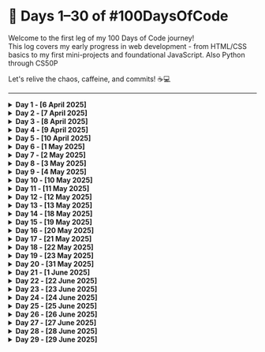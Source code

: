 # 📘 Days 1–30 of #100DaysOfCode

Welcome to the first leg of my 100 Days of Code journey!  
This log covers my early progress in web development - from HTML/CSS basics to my first mini-projects and foundational JavaScript. Also Python through CS50P

Let's relive the chaos, caffeine, and commits! ☕💻

---

<details>
<summary><strong>Day 1 - [6 April 2025]</strong></summary>

**Started with:** “what is Git?”  
**Ended with:**

- branching like a ninja 🥷
- merging like a time traveler ⏳
- pushing to GitHub like a pro 🚀

I'm not saying I became a DevOps engineer today...  
...but Git Bash did call me “master” 😎  
#GitGud #FullStackJourney #CodingMeme #100DaysOfCode

</details>

<details>
<summary><strong>Day 2 - [7 April 2025]</strong></summary>

**Topic:** HTML Revision  
**What I learned:**

- Wrapped my head around HTML today - structure, semantics, and all the good stuff.
- `Tags`, `nesting`, `forms`, `media`…
- it's wild how much power is in the basics.
- Already seeing how this lays the groundwork for everything else  
  #FullStackJourney #DevLife

</details>

<details>
<summary><strong>Day 3 - [8 April 2025]</strong></summary>

**Topic:** Project Using Only HTML  
**What I learned:**

- Built a fun little project: **"If HTML Tags Were People"** 😄
- Only used `HTML` - no `CSS`, no `JS`, just pure tag-powered creativity!
- Check it out and let me know what you think 👇  
  🔗 [`Live Demo`](https://devxsameer.github.io/basic-projects/if-html-tags-were-people)
- See `if-html-tags-were-people` in 🔗[`my basic-projects repo`](https://github.com/devxsameer/basic-projects/)  
  #FullStackJourney #DevLife #Project1

</details>

<details>
<summary><strong>Day 4 - [9 April 2025]</strong></summary>

**Topic:** CSS Revision  
**What I learned:**

- 📦 **CSS Box Model**
- 🎯 **CSS Selectors**
- 🖌️ **Borders**
- 📐 **Sizing**
- 🎨 **Colors**  
  #FullStackJourney #DevLife #CSS

</details>

<details>
<summary><strong>Day 5 - [10 April 2025]</strong></summary>

**Topic:** CSS Revision 2  
**What I learned:**

- 🔢 **Specificity** (aka “who wins the style fight”)
- 🌈 **Backgrounds** that pop
- 🖋️ **Fonts** & **text** with ✨vibes✨
- 📦 **Display**: block, inline, flex - oh my!  
  CSS is starting to make sense! 😎

</details>

<details>
<summary><strong>Day 6 - [1 May 2025]</strong></summary>

**Topic:** CSS Revision 3  
**What I learned:**

- 🌑 **Box & Text Shadows**
  - Added dimension and depth using `box-shadow` and `text-shadow`
- 🖊️ **Outline**
  - Learned the difference between `outline` and `border`, and when to use each
- 📏 **Advanced Sizing Units**
  - Practiced with `%`, `em`, `rem`, `vh`, `vw`, and `min/max-width` properties
- 📋 **Styling Lists**
  - Customized bullet points, list positions, and added flair using `::marker` and pseudo-elements

</details>

<details>
<summary><strong>Day 7 - [2 May 2025]</strong></summary>

**Topic:** Project Using HTML, CSS : Profile Card Design  
**What I Used:**

- HTML5 for structure
- CSS3 for styling
  - Box model
  - Shadows (`box-shadow`)
  - Fonts & text alignment
  - Spacing with `margin` & `padding`
  - Flexbox for alignment
  - Responsive units (`%`, `rem`, `em`)
- Check it out and let me know what you think 👇 🔗[`Live Demo`](https://devxsameer.github.io/basic-projects/css-profile-card)
- See `css-profile-card` in 🔗[`my basic-projects repo`](https://github.com/devxsameer/basic-projects/)  
  #FullStackJourney #DevLife #Project2

</details>

<details>
<summary><strong>Day 8 - [3 May 2025]</strong></summary>

**Topic:** CSS Revision 4  
**What I Learnt:**

- Media Queries
- 🎨 CSS Variables
- CSS Position Property
- 📦 CSS Overflow  
  #FullStackJourney #DevLife #CSS

</details>

<details>
<summary><strong>Day 9 - [4 May 2025]</strong></summary>

**Topic:** CSS Revision 5  
**What I Learnt:**

- 🔀 Float & Clear
- 🎯 Advanced CSS Selectors
- 📦 Flexbox
- 🔲 CSS Grid  
  #FullStackJourney #DevLife #CSS

</details>

<details>
<summary><strong>Day 10 - [10 May 2025]</strong></summary>

**Topic:** Completed Completed the **Odin Recipes** project and Created basic Flexbox Layout  
**What I Learnt:**

- Built a multi-page HTML website
- Used semantic HTML to organize content
- Practiced linking between pages with relative paths
- Experimented with:
  - `justify-content`
  - `align-items`
  - `flex-direction`
  - `gap`, `flex-wrap`
- 🍽️ [`Odin Recipes GitHub Repo`](https://github.com/devxsameer/odin-recipes)

</details>

<details>
<summary><strong>Day 11 - [11 May 2025]</strong></summary>

**Topic:** I completed two landing page projects that pushed my understanding of HTML and CSS to the next level. 🎯
**What I Learnt:**

- Built Project : Odin Landing Page
  - Built as part of [`The Odin Project`](https://www.theodinproject.com/)
  - 🔗 [`View GitHub Repo`](https://github.com/devxsameer/odin-landing-page)
- Built Project : Responsive Restaurant Landing Page with List Design (Without Media Queries)
  - This was a custom landing page with List Design inspired by a restaurant-themed design image. The challenge? I made it **fully responsive** using **only Flexbox**, with **no media queries** at all!
  - 🔗 See `landing-page-list-design` in [`my basic-projects repo`](https://github.com/devxsameer/basic-projects)

</details>

<details>
<summary><strong>Day 12 - [12 May 2025]</strong></summary>

**Topic:** Today marks the beginning of my journey into **JavaScript**! 🚀  
I focused on learning the fundamentals and setting up my environment for future JS projects.  
**What I Learnt:**

- Learned about **variables** and how to declare them using `let`, `const`, and `var`
- Explored **JavaScript operators** (arithmetic, assignment, comparison, logical)
- Installed **Node.js** using **NVM** (Node Version Manager)
- Understood different **data types** (string, number, boolean, null, undefined, object)
- Practiced using **conditional statements** (`if`, `else if`, `else`, and `switch`)

</details>

<details>
<summary><strong>Day 13 - [13 May 2025]</strong></summary>

**Topic:** Today was all about deepening my **JavaScript** fundamentals and improving my **development environment** setup for a smoother workflow! 🛠️
**What I Learnt:**

- Continued with **JavaScript lessons** from [The Odin Project](https://www.theodinproject.com/paths/foundations/courses/foundations)
  - Practiced basic expressions and problem-solving
  - Strengthened my understanding of variables, operators, conditionals
- Set up **WSL 2** (Windows Subsystem for Linux) for a better dev environment
  - Installed Ubuntu via WSL
  - Linked it to VS Code
  - Verified Node.js and Git setup within WSL  
    #JavaScript #TheOdinProject #100DaysOfCode #WebDevelopment #WSL2 #CodeNewbie

</details>

<details>
<summary><strong>Day 14 - [18 May 2025]</strong></summary>

**Topic:** Today I continued my deep dive into **JavaScript** through The Odin Project, and explored how things work behind the scenes using the **browser developer tools**. 🧠🛠️  
**What I Learnt:**

- Completed more lessons from the **JavaScript Foundations** section of [The Odin Project](https://www.theodinproject.com/)
- Learned about:
  - 🔹 **Functions** and how to declare & invoke them
  - 🔹 **Function scope** (global vs. local)
  - 🔹 The **call stack** and how functions are executed in order
- Explored the **browser developer tools**:
  - Used **console**, **sources**, and **network** tabs
  - Practiced debugging and stepping through JS code

#JavaScript #100DaysOfCode #WebDevelopment #TheOdinProject #DevTools #Frontend

</details>

<details>
<summary><strong>Day 15 - [19 May 2025]</strong></summary>

**Topic:** Today was an exciting and productive step in my JavaScript journey! 🧠💻  
**What I Learnt:**

- Continued with [The Odin Project](https://www.theodinproject.com/) JavaScript Foundations curriculum
- Completed lessons on:
  - 🔍 Understanding and handling **JavaScript errors**
  - 🧩 Basics of **problem-solving** and breaking down problems
- Built the classic **Rock Paper Scissors** game using:
  - HTML + CSS for structure and style
  - JavaScript for interactivity and logic
- Practiced:
  - DOM manipulation
  - Event listeners
  - Writing clean, functional code

#JavaScript #TheOdinProject #100DaysOfCode #ProblemSolving #WebDev #Frontend #RockPaperScissors

</details>

<details>
<summary><strong>Day 16 - [20 May 2025]</strong></summary>

**Topic:** Today was all about writing better code and understanding core JavaScript concepts more deeply. 🧠💻  
**What I Learnt:**

- Continued with [The Odin Project](https://www.theodinproject.com/) JavaScript Foundations curriculum
- Learned about:
  - ✨ Writing **clean and readable code**
  - 🔁 **Loops** (for, while) and how they help iterate efficiently
  - 📦 **Arrays** and useful **array methods** like `push()`, `pop()`, `shift()`, `unshift()`, `splice()`, etc.
  - 🌐 **DOM Manipulation** using `querySelector`, `createElement`, `appendChild`, and more
  - 🖱️ **Event listeners** for adding interactivity to web pages

#100DaysOfCode #JavaScript #TheOdinProject #WebDevelopment #CleanCode #DOM #Frontend

</details>

<details>
<summary><strong>Day 17 - [21 May 2025]</strong></summary>

**Topic:** Continuing my JavaScript journey - today was all about deep diving into **DOM manipulation** and **event handling**. Plus, I added interactivity to my Rock Paper Scissors game! 🎮  
**What I Learnt:**

- Completed more lessons from [The Odin Project](https://www.theodinproject.com/) JavaScript Foundations track
- Learned and practiced:
  - 📄 Selecting and manipulating DOM elements (`querySelector`, `innerText`, `classList`, etc.)
  - 🧠 Understanding the structure of the DOM tree
  - 🖱️ Handling **events** like `click`, `mouseover`, and `submit`
  - ⏱️ Using `addEventListener()` for interactive elements
- Enhanced my **Rock Paper Scissors game**:
  - Replaced `console.log` gameplay with button-based interactivity
  - Displayed results and scores in the browser dynamically
  - Added win/loss logic

#100DaysOfCode #JavaScript #WebDevelopment #DOM #EventHandling #Frontend #TheOdinProject

</details>

<details>
<summary><strong>Day 18 - [22 May 2025]</strong></summary>

**Topic:** Today was a super productive day! I built a fun interactive project and also took a step forward in learning JavaScript fundamentals. 💡💻

**What I Learnt:**

- 🎨 Completed the **Etch-a-Sketch** project from [The Odin Project](https://www.theodinproject.com/)
  - Users can draw using a customizable grid
  - Features include:
    - Color picker drawing
    - Random color mode
    - Eraser tool
    - Grid resizing (1x1 to 64x64)
    - Clear/reset functionality
  - Check it out and let me know what you think 👇  
    🔗 [`Live Demo`](https://devxsameer.github.io/odin-etch-a-sketch)
  - See 🔗[`etch-a-sketch repo`](https://github.com/devxsameer/odin-etch-a-sketch)
- 📚 Learned the basics of **JavaScript Objects**
  - Created and manipulated objects using dot/bracket notation
  - Understood key-value pairs, nested objects, and accessing properties
  - Practiced looping over object properties

#100DaysOfCode #JavaScript #EtchASketch #TheOdinProject #WebDevelopment #Frontend #DOM #JSObjects

</details>

<details>
<summary><strong>Day 19 - [23 May 2025]</strong></summary>

**Topic:** Today I tackled one of the most satisfying beginner frontend projects - a **calculator app**! This was part of the [Odin Project's](https://www.theodinproject.com/) curriculum, and it really helped reinforce my JavaScript and DOM skills.

**What I Learnt:**

- 🧮 Built a fully functional calculator using **HTML, CSS, and JavaScript**
- 🌗 Implemented a **Dark Mode / Light Mode** toggle with smooth theme switching
- 🔢 Added support for:
  - Basic arithmetic operations: +, −, ×, ÷
  - Decimal handling
  - Chained calculations
  - Clear and delete buttons
- 📱 Made the layout fully **responsive** for mobile and desktop
  #100DaysOfCode #JavaScript #TheOdinProject #WebDevelopment #Frontend #DOM

</details>

<details>
<summary><strong>Day 20 - [31 May 2025]</strong></summary>

**Topic:** Today marks **Day 20** of my #100DaysOfCode journey! 🚀

**What Happened:**

- 🛠️ My laptop had been struggling with battery and charger issues for the past week, but today it’s finally fixed and ready to go!
- 🌟 With a fully powered-up laptop, I dove right back into web development by working on converting a Figma landing page design by **Muntasir Billah** into a live, responsive webpage.

**Key Takeaways:**

- Having a reliable laptop is truly crucial for seamless progress.
- Excited to get back to coding after a brief pause!
- Ready to keep pushing forward and complete this landing page conversion.

#100DaysOfCode #WebDev #FrontendDevelopment #HTML #CSS #JavaScript

</details>

<details>
<summary><strong>Day 21 - [1 June 2025]</strong></summary>

**Topic:** Today marks **Day 21** of my #100DaysOfCode journey! 🚀

**What I Did:**

- Revisited and revised the **Odin Project Foundations** course 📚
- Completed final modules and exercises, wrapping up this stage of the journey
- Revised key concepts like **DOM manipulation**, **console methods**, and **basic JavaScript fundamentals**

**What's Next?:**

🔜 **Starting tomorrow, I’ll begin following the Odin Project’s Full Stack JavaScript path!**  
Excited to dive deeper into more advanced topics, frameworks, and full-stack development.

#100DaysOfCode #WebDev #FrontendDevelopment #HTML #CSS #JavaScript

</details>

<details>
<summary><strong>Day 22 - [22 June 2025]</strong></summary>

**Topic:** After a break of over two weeks due to laptop issues, college assignments, and life in general - I’m back on track with my #100DaysOfCode journey! 🔥

**What I Did:**

- 📘 Submitted **Problem Set 0** for **Week 0 of CS50’s Introduction to Programming with Python (CS50P)**
- 🚀 Picked up where I left off on **The Odin Project’s Full Stack JavaScript Path**
- ✨ Learned and practiced **Emmet** – a powerful toolkit for writing HTML & CSS faster

**What's Next?:**

- Continue with CS50P Week 1: learning about conditionals, loops, and variables in Python
- Progress through the early sections of the Full Stack JavaScript path

Let’s go again - one line of code at a time! 💪

#100DaysOfCode #CS50P #Python #TheOdinProject #WebDevelopment #Emmet #FullStackDev

</details>

<details>
<summary><strong>Day 23 - [23 June 2025]</strong></summary>

**Topic:** Back on track and moving ahead with a mix of **HTML**, **VS Code workflow improvements**, and **CS50P**! 🚀

**What I Did:**

- 🧩 **Learned about SVG in HTML**
  - Understood how to embed Scalable Vector Graphics
- 🧾 **Dove into HTML Tables**
  - Explored proper structure, nesting, and accessibility considerations
- 💡 **Explored VS Code Extensions & Shortcuts**
  - Tried new extensions to speed up development
  - Practiced time-saving keyboard shortcuts
- 🐍 **Submitted Problem Set 1** of **CS50P**
  - Continued learning Python through Harvard’s CS50P course

Let’s keep the momentum going - 23% done, 77% to go! 💪🔥

#100DaysOfCode #TheOdinProject #CS50P #WebDev #HTML #CSS #Python #SVG #VSCode #FrontendDevelopment

</details>

<details>
<summary><strong>Day 24 - [24 June 2025]</strong></summary>

**Topic:** Today was all about diving deeper into **CSS fundamentals**, continuing my journey through the **Full Stack JavaScript path** on [The Odin Project](https://www.theodinproject.com/). 🎯

**What I Did:**

- 🔄 **Learned about CSS Resets**
  - Understood how browsers apply default styles
  - Explored different reset methods (Universal selector, Normalize.css, Eric Meyer's reset, etc.)
- 📏 **Studied CSS Units in Depth**
  - Absolute units: `px`, `cm`, `in`, etc.
  - Relative units: `%`, `em`, `rem`, `vh`, `vw`, and when to use them
  - Gained clarity on when and why to prefer relative units for responsive design

Onward to cleaner, more consistent CSS! 💪

#100DaysOfCode #TheOdinProject #CSS #WebDevelopment #Frontend #CSSUnits #CSSReset #CodeNewbie

</details>

<details>
<summary><strong>Day 25 - [25 June 2025]</strong></summary>

**Topic:** Today was all about mastering the art of **text and typography** using CSS - continuing my journey through the **Full Stack JavaScript Path** on [The Odin Project](https://www.theodinproject.com/). ✍️

**What I Did:**

- 🖋️ Learned advanced **text styling techniques** in CSS
- 🔤 Explored how to use `@font-face` to load **custom fonts** locally
- 🌐 Integrated **external fonts** from Google Fonts
- 🔁 Learned about **font fallback stacks** for reliability across devices
- ✨ Practiced various **text properties**, including:
  - `letter-spacing`, `word-spacing`
  - `line-height`, `text-transform`
  - `text-align`, `text-decoration`, `text-shadow`, etc.

Typography is where design meets code - and it’s fun to get creative while keeping it accessible! 🎨💻

#100DaysOfCode #WebDev #CSS #Typography #TheOdinProject #FrontendDevelopment #Fonts #ResponsiveDesign

</details>

<details>
<summary><strong>Day 26 - [26 June 2025]</strong></summary>

**Topic:** Another productive day of learning and applying **advanced CSS techniques** while continuing progress in **CS50P**! 🚀

**What I Did:**

🎨 **Advanced CSS Topics (The Odin Project - Full Stack JS Path):**

- Explored **overflow** behavior and how to control it
- Mastered **background shorthand** properties
- Practiced **advanced CSS selectors**: child, sibling, attribute, and pseudo-selectors
- Learned how to work with **opacity** and **box shadows** effectively
- Styled borders with more **precision and variation**
- Studied **CSS positioning**: `relative`, `absolute`, `fixed`, and `sticky`

🐍 **CS50P Progress:**

- Submitted **Problem Set 2**
- Strengthened understanding of **functions**, **conditionals**, and **code structure** in Python

Let’s keep building, debugging, and leveling up. Onward to Day 27! 💪

#100DaysOfCode #TheOdinProject #CS50P #WebDev #CSS #FrontendDevelopment #Python

</details>

<details>
<summary><strong>Day 27 - [27 June 2025]</strong></summary>

**Topic:** Today I focused on practicing **typography and text styling** in CSS - an essential part of building beautiful and readable interfaces. 🎨🖋️

**What I Did:**

- Chose a well-designed **typographic paragraph** as inspiration
- Recreated the **layout, font styling, spacing, and alignment** using custom CSS
- Focused on details like:
  - `font-family`, `font-weight`, and `line-height`
  - `letter-spacing`, `word-spacing`, and `text-align`
  - Padding, margin, and overall readability

Typography is subtle, but it’s powerful - and today’s hands-on practice was both fun and rewarding! 💪

#100DaysOfCode #CSS #Typography #FrontendDevelopment #TheOdinProject #WebDesign

</details>

<details>
<summary><strong>Day 28 - [28 June 2025]</strong></summary>

**Topic:** Today I explored some of the more **powerful and practical features of CSS**, continuing with the Full Stack JavaScript path on [The Odin Project](https://www.theodinproject.com/). 💻🎨

**What I Did:**

🧩 **CSS Functions**

- Explored built-in CSS functions like `calc()`, `min()`, `max()`, and `clamp()`
- Learned how to dynamically control layouts and typography

🌈 **CSS Custom Properties (Variables)**

- Practiced declaring and using reusable variables for colors, spacing, and fonts
- Understood how CSS variables improve maintainability and flexibility

🌍 **Browser Compatibility**

- Learned to check support using tools like [`Can I use`](https://caniuse.com/)
- Understood importance of graceful degradation and fallbacks

🧱 **Overview of CSS Frameworks & Preprocessors**

- Gained a high-level understanding of popular tools like:
  - Frameworks: Bootstrap, Tailwind CSS
  - Preprocessors: Sass, LESS
- Understood when and why to use them

Every line of CSS is a building block - and today added some strong ones! 💪

#100DaysOfCode #CSS #TheOdinProject #WebDevelopment #CSSVariables #BrowserCompatibility #Frontend

</details>

<details>
<summary><strong>Day 29 - [29 June 2025]</strong></summary>

**Topic:** Today was all about **forms, validation, and putting it all into practice**. I started with the theory and wrapped up by building a full sign-up page from scratch! 🧾💻

**What I Did:**

- 🧠 Learned about **HTML form elements** and input types
- 🛡️ Studied **form validation** techniques:
  - `required`, `pattern`, `minlength`, `maxlength`, `type="email"` and more
  - Used **HTML5 validation** for real-time feedback
- 🎯 Focused most of the day building the **WildWolf Sign-Up Form Project**:
  - Responsive layout with **Flexbox**
  - Clean form design with **CSS**
  - Styled validation feedback and error states
  - Custom branding: **"Join the Pack — Sign Up Now!" 🐺**

One more day till 30! Let’s go 🐾

#100DaysOfCode #HTML #CSS #Forms #FormValidation #WebDev #TheOdinProject #FrontendDevelopment

</details>
